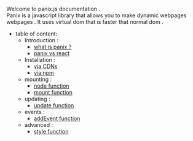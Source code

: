 Welcome to panix.js documentation . <br>
Panix is a javascript library that allows you to make dynamic webpages webpages . It uses virtual dom that is faster that normal dom .


- table of content: <br>
    - Introduction : <br>
        - [what is panix ?](what-is-panix.md) <br>
        - [panix vs react](vs-react.md) <br>
    - Installation : <br>
        - [via CDNs](CDN.md) <br>
        - [via npm](npm.md) <br>
    - mounting : <br>
        - [node function](node.md) <br>
        - [mount function](mount.md) <br>
    - updating : <br>
        - [update function](update.md) <br>
    - events : <br>
        - [addEvent function](addevent.md) <br>
    - advanced : <br>
        - [style function](style.md) <br>
